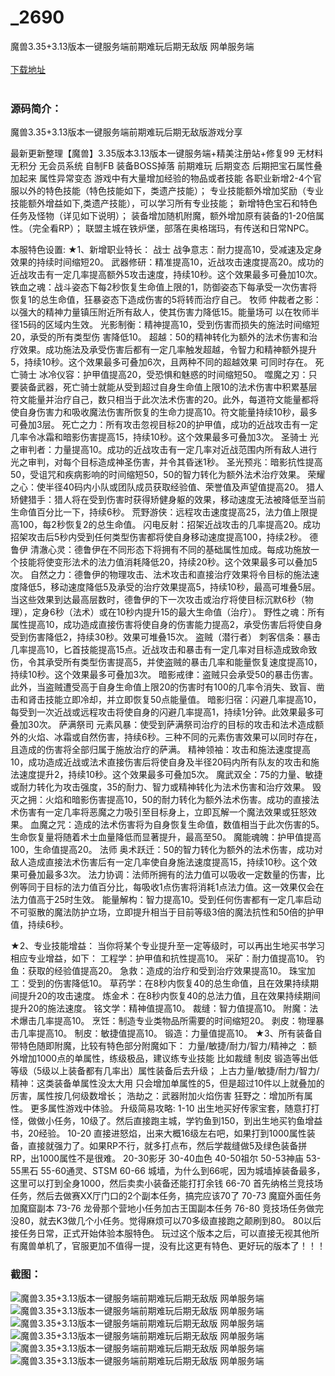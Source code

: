 # _2690
魔兽3.35+3.13版本一键服务端前期难玩后期无敌版 网单服务端
<br/></br>
[下载地址](https://www.uuid2.com/2690.html "下载地址")
<br/></br>
<h3>源码简介：</h3>
<p>魔兽3.35+3.13版本一键服务端前期难玩后期无敌版游戏分享<p>
<p>最新更新整理【魔兽】3.35版本3.13版本一键服务端+精美注册站+修复99
无材料 无积分 无会员系统
自制FB 装备BOSS掉落
前期难玩 后期变态 后期把宝石属性叠加起来 属性异常变态
游戏中有大量增加经验的物品或者技能
各职业新增2-4个官服以外的特色技能（特色技能如下，类遗产技能）；
专业技能额外增加奖励（专业技能额外增益如下,类遗产技能），可以学习所有专业技能；
新增特色宝石和特色任务及怪物（详见如下说明）；
装备增加随机附魔，额外增加原有装备的1-20倍属性。（完全看RP）；
联盟主城在铁炉堡，部落在奥格瑞玛，有传送和日常NPC。<p>
<p>本服特色设置:
★1、新增职业特长：
战士
战争意志：耐力提高10，受减速及定身效果的持续时间缩短20。
武器修研：精准提高10，近战攻击速度提高20。成功的近战攻击有一定几率提高额外5攻击速度，持续10秒。这个效果最多可叠加10次。
铁血之魂：战斗姿态下每2秒恢复生命值上限的1，防御姿态下每承受一次伤害将恢复1的总生命值，狂暴姿态下造成伤害的5将转而治疗自己。
牧师
仲裁者之影：以强大的精神力量镇压附近所有敌人，使其伤害力降低15。能量场可 以在牧师半径15码的区域内生效。
光影制衡：精神提高10，受到伤害而损失的施法时间缩短20，承受的所有类型伤 害降低10。
超越：50的精神转化为额外的法术伤害和治疗效果。成功施法及承受伤害后都有一定几率触发超越，令智力和精神额外提升5，持续10秒。这个效果最多可叠加6次，且两种不同的超越效果 可同时存在。
死亡骑士
冰冷仪容：护甲值提高20，受恐惧和魅惑的时间缩短50。
噬魔之刃：只要装备武器，死亡骑士就能从受到超过自身生命值上限10的法术伤害中积累基层符文能量并治疗自己，数只相当于此次法术伤害的20。此外，每道符文能量都将使自身伤害力和吸收魔法伤害所恢复的生命力提高10。符文能量持续10秒，最多可叠加3层。
死亡之力：所有攻击忽视目标20的护甲值，成功的近战攻击有一定几率令冰霜和暗影伤害提高15，持续10秒。这个效果最多可叠加3次。
圣骑士
光之审判者：力量提高10。成功的近战攻击有一定几率对近战范围内所有敌人进行光之审判，对每个目标造成神圣伤害，并令其昏迷1秒。
圣光预兆：暗影抗性提高50，受诅咒和疾病影响的时间缩短50，50的智力转化为额外法术治疗效果。
荣耀之心：使半径40码内小队或团队成员获取经验值、荣誉值及声望值提高20。
猎人
矫健猎手：猎人将在受到伤害时获得矫健身躯的效果，移动速度无法被降低至当前生命值百分比一下，持续6秒。
荒野游侠：远程攻击速度提高25，法力值上限提高100，每2秒恢复2的总生命值。
闪电反射：招架近战攻击的几率提高20。成功招架攻击后5秒内受到任何类型伤害都将使自身移动速度提高100，持续2秒。
德鲁伊
清澈心灵：德鲁伊在不同形态下将拥有不同的基础属性加成。每成功施放一个技能将使变形法术的法力值消耗降低20，持续20秒。这个效果最多可以叠加5次。
自然之力：德鲁伊的物理攻击、法术攻击和直接治疗效果将令目标的施法速度降低5，移动速度降低5及承受的治疗效果提高5，持续10秒，最高可堆叠5层。当这些效果到达最高层数时，德鲁伊的下一次攻击或治疗将使目标沉默6秒（物理），定身6秒（法术）或在10秒内提升15的最大生命值（治疗）。
野性之魂：所有属性提高10，成功造成直接伤害将使自身的伤害能力提高2，承受伤害后将使自身受到伤害降低2，持续30秒。效果可堆叠15次。
盗贼（潜行者）
刺客信条：暴击几率提高10，匕首技能提高15点。近战攻击和暴击有一定几率对目标造成致命致伤，令其承受所有类型伤害提高5，并使盗贼的暴击几率和能量恢复速度提高10，持续10秒。这个效果最多可叠加3次。
暗影戒律：盗贼只会承受50的暴击伤害。此外，当盗贼遭受高于自身生命值上限20的伤害时有100的几率令消失、致盲、凿击和肾击技能立即冷却，并立即恢复50点能量值。
暗影归宿：闪避几率提高10，每受到一次近战或远程攻击将使自身的闪避几率提高1，持续1分钟。此效果最多可叠加30次。
萨满祭司
元素风暴：使受到萨满祭司治疗的目标的攻击和法术造成额外的火焰、冰霜或自然伤害，持续6秒。三种不同的元素伤害效果可以同时存在，且造成的伤害将全部归属于施放治疗的萨满。
精神领袖：攻击和施法速度提高10，成功造成近战或法术直接伤害后将使自身及半径20码内所有队友的攻击和施法速度提升2，持续10秒。这个效果最多可叠加5次。
魔武双全：75的力量、敏捷或耐力转化为攻击强度，35的耐力、智力或精神转化为法术伤害和治疗效果。
毁灭之拥：火焰和暗影伤害提高10，50的耐力转化为额外法术伤害。成功的直接法术伤害有一定几率将恶魔之力吸引至目标身上，立即瓦解一个魔法效果或狂怒效果。
血魔之咒：造成的法术伤害将为自身恢复生命值，数值相当于此次伤害的5。生命恢复量将随着术士血量降低而显著提升，最高至50。
魔能魂魄：护甲值提高100，生命值提高20。
法师
奥术跃迁：50的智力转化为额外的法术伤害，成功对敌人造成直接法术伤害后有一定几率使自身施法速度提高15，持续10秒。这个效果可叠加最多3次。
法力协调：法师所拥有的法力值可以吸收一定数量的伤害，比例等同于目标的法力值百分比，每吸收1点伤害将消耗1点法力值。这一效果仅会在法力值高于25时生效。
能量解构：智力提高10。受到任何伤害都有一定几率启动不可驱散的魔法防护立场，立即提升相当于目前等级3倍的魔法抗性和50倍的护甲值，持续6秒。<p>
<p>★2、专业技能增益：
当你将某个专业提升至一定等级时，可以再出生地买书学习相应专业增益，如下：
工程学：护甲值和抗性提高10。
采矿：耐力值提高10。
钓鱼：获取的经验值提高20。
急救：造成的治疗和受到治疗效果提高10。
珠宝加工：受到的伤害降低10。
草药学：在8秒内恢复40的总生命值，且在效果持续期间提升20的攻击速度。
炼金术：在8秒内恢复40的总法力值，且在效果持续期间提升20的施法速度。
铭文学：精神值提高10。
裁缝：智力值提高10。
附魔：法术爆击几率提高10。
烹饪：制造专业类物品所需要的时间缩短20。
剥皮：物理暴击几率提高10。
制皮：敏捷值提高10。
锻造：力量值提高10。
★3、所有装备自带特色随即附魔，比较有特色部分附魔如下：
力量/敏捷/耐力/智力/精神之 ：额外增加1000点的单属性，练级极品，建议练专业技能 比如裁缝 制皮 锻造等出低等级（5级以上装备都有几率出）属性装备后去升级；
上古力量/敏捷/耐力/智力/精神：这类装备单属性没太大用 只会增加单属性的5，但是超过10件以上就叠加的厉害，属性按几何级数增长；
浩劫之：武器附加火焰伤害
狂野之：增加所有属性。
更多属性游戏中体验。
升级简易攻略:
1-10 出生地买好传家宝套，随意打打怪，做做小任务，10级了。然后直接跑主城，学钓鱼到150，到出生地买钓鱼增益书，20经验。
10-20 直接进怒焰，出来大概16级左右吧，如果打到1000属性装备，直接就强力了。如果RP不行，就多打点布，然后学裁缝做5及绿色装备拼RP，出1000属性不是很难。
20-30影牙 30-40血色 40-50祖尔 50-53神庙 53-55黑石 55-60通灵、STSM
60-66 城墙，为什么到66呢，因为城墙掉装备最多，这里可以打到全身1000，然后卖卖小装备还能打打余钱
66-70 首先纳格兰竞技场任务，然后去做赛XX厅门口的2个副本任务，搞完应该70了
70-73 魔窟外面任务加魔窟副本
73-76 龙骨那个营地小任务加古王国副本任务
76-80 竞技场任务做完没80，就去K3做几个小任务。觉得麻烦可以70多级直接跑之颠刷到80。
80以后接任务日常，正式开始体验本服特色。
玩过这个版本之后，可以直接无视其他所有魔兽单机了，官服更加不值得一提，没有比这更有特色、更好玩的版本了！！！<p>
<h3>截图：</h3>
<img src="https://www.uuid2.com/wp-content/uploads/img/202105/6afba0e108.png" alt="魔兽3.35+3.13版本一键服务端前期难玩后期无敌版 网单服务端"><img src="https://www.uuid2.com/wp-content/uploads/img/202105/c120086698.png" alt="魔兽3.35+3.13版本一键服务端前期难玩后期无敌版 网单服务端"><img src="https://www.uuid2.com/wp-content/uploads/img/202105/7169c28470.png" alt="魔兽3.35+3.13版本一键服务端前期难玩后期无敌版 网单服务端"><img src="https://www.uuid2.com/wp-content/uploads/img/202105/367fa08599.png" alt="魔兽3.35+3.13版本一键服务端前期难玩后期无敌版 网单服务端"><img src="https://www.uuid2.com/wp-content/uploads/img/202105/166ddfd179.png" alt="魔兽3.35+3.13版本一键服务端前期难玩后期无敌版 网单服务端"><img src="https://www.uuid2.com/wp-content/uploads/img/202105/7b4f9c5736.png" alt="魔兽3.35+3.13版本一键服务端前期难玩后期无敌版 网单服务端">
